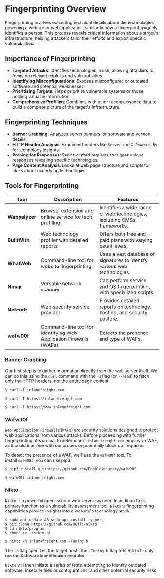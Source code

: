 
# Fingerprinting Overview

Fingerprinting involves extracting technical details about the technologies powering a website or web application, similar to how a fingerprint uniquely identifies a person. This process reveals critical information about a target's infrastructure, helping attackers tailor their efforts and exploit specific vulnerabilities.

## Importance of Fingerprinting

- **Targeted Attacks**: Identifies technologies in use, allowing attackers to focus on relevant exploits and vulnerabilities.
- **Identifying Misconfigurations**: Exposes misconfigured or outdated software and potential weaknesses.
- **Prioritizing Targets**: Helps prioritize vulnerable systems or those holding valuable information.
- **Comprehensive Profiling**: Combines with other reconnaissance data to build a complete picture of the target's infrastructure.

## Fingerprinting Techniques

- **Banner Grabbing**: Analyzes server banners for software and version details.
- **HTTP Header Analysis**: Examines headers like `Server` and `X-Powered-By` for technology insights.
- **Probing for Responses**: Sends crafted requests to trigger unique responses revealing specific technologies.
- **Page Content Analysis**: Looks at web page structure and scripts for clues about underlying technologies.

## Tools for Fingerprinting

| Tool          | Description                                            | Features                                                                 |
|---------------|--------------------------------------------------------|--------------------------------------------------------------------------|
| **Wappalyzer**| Browser extension and online service for tech profiling| Identifies a wide range of web technologies, including CMSs, frameworks. |
| **BuiltWith** | Web technology profiler with detailed reports          | Offers both free and paid plans with varying detail levels.              |
| **WhatWeb**   | Command-line tool for website fingerprinting            | Uses a vast database of signatures to identify various web technologies. |
| **Nmap**      | Versatile network scanner                               | Can perform service and OS fingerprinting, with specialized scripts.     |
| **Netcraft**  | Web security service provider                           | Provides detailed reports on technology, hosting, and security posture.  |
| **wafw00f**   | Command-line tool for identifying Web Application Firewalls (WAFs) | Detects the presence and type of WAFs.                                   |

### Banner Grabbing

Our first step is to gather information directly from the web server itself. We can do this using the `curl` command with the `-I` flag (or `--head`) to fetch only the HTTP headers, not the entire page content.
```shell-session
$ curl -I inlanefreight.com
```
```shell-session
$ curl -I https://inlanefreight.com
```
```shell-session
$ curl -I https://www.inlanefreight.com
```

### Wafw00f

`Web Application Firewalls` (`WAFs`) are security solutions designed to protect web applications from various attacks. Before proceeding with further fingerprinting, it's crucial to determine if `inlanefreight.com` employs a WAF, as it could interfere with our probes or potentially block our requests.

To detect the presence of a WAF, we'll use the `wafw00f` tool. To install `wafw00f`, you can use pip3:
```shell-session
$ pip3 install git+https://github.com/EnableSecurity/wafw00f
```
```shell-session
$ wafw00f inlanefreight.com
```

### Nikto

`Nikto` is a powerful open-source web server scanner. In addition to its primary function as a vulnerability assessment tool, `Nikto's` fingerprinting capabilities provide insights into a website's technology stack.

```shell-session
$ sudo apt update && sudo apt install -y perl
$ git clone https://github.com/sullo/nikto
$ cd nikto/program
$ chmod +x ./nikto.pl
```

```shell-session
$ nikto -h inlanefreight.com -Tuning b
```
The `-h` flag specifies the target host. The `-Tuning b` flag tells `Nikto` to only run the Software Identification modules.

`Nikto` will then initiate a series of tests, attempting to identify outdated software, insecure files or configurations, and other potential security risks.